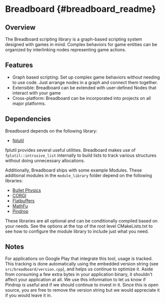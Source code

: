 Breadboard   {#breadboard_readme}
==========

## Overview

The Breadboard scripting library is a graph-based scripting system designed with
games in mind. Complex behaviors for game entities can be organized by
interlinking nodes representing game actions.

## Features

  * Graph based scripting: Set up complex game behaviors without needing to use
    code. Just arrange nodes in a graph and connect them together.
  * Extensible: Breadboard can be extended with user-defined Nodes that interact
    with your game
  * Cross-platform: Breadboard can be incorporated into projects on all major
    platforms.

## Dependencies

Breadboard depends on the following library:

  * [fplutil][]

fplutil provides several useful utilities. Breadboard makes use of
`fplutil::intrusive_list` internally to build lists to track various structures
without doing unnecessary allocations.

Additionally, Breadboard ships with some example Modules. These additional
modules in the `module_library` folder depend on the following libraries:

  * [Bullet Physics][]
  * [CORGI][]
  * [Flatbuffers][]
  * [MathFu][]
  * [Pindrop][]

These libraries are all optional and can be conditionally compiled based on
your needs. See the options at the top of the root level CMakeLists.txt to see
how to configure the module library to include just what you need.

## Notes

For applications on Google Play that integrate this tool, usage is tracked.
This tracking is done automatically using the embedded version string (see
`src/breadboard/version.cpp`), and helps us continue to optimize it.  Aside from
consuming a few extra bytes in your application binary, it shouldn't affect your
application at all.  We use this information to let us know if Pindrop is useful
and if we should continue to invest in it. Since this is open source, you are
free to remove the version string but we would appreciate it if you would leave it
in.

  [Bullet Physics]: http://bulletphysics.org/
  [CORGI]: http://google.github.io/corgi/
  [fplutil]: http://google.github.io/fplutil/
  [FlatBuffers]: http://google.github.io/flatbuffers/
  [MathFu]: http://google.github.io/mathfu/
  [Pindrop]: http://google.github.io/pindrop/
